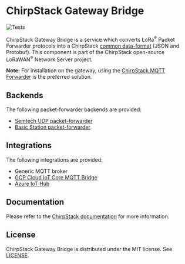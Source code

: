 # ChirpStack Gateway Bridge

![Tests](https://github.com/chirpstack/chirpstack-gateway-bridge/actions/workflows/main.yml/badge.svg?branch=master)

ChirpStack Gateway Bridge is a service which converts LoRa<sup>&reg;</sup> Packet Forwarder protocols
into a ChirpStack [common data-format](https://github.com/chirpstack/chirpstack/blob/master/api/proto/gw/gw.proto) (JSON and Protobuf).
This component is part of the ChirpStack open-source LoRaWAN<sup>&reg;</sup> Network Server project.

**Note:** For installation on the gateway, using the [ChirpStack MQTT Forwarder](https://www.chirpstack.io/docs/chirpstack-mqtt-forwarder/index.html)
is the preferred solution.

## Backends

The following packet-forwarder backends are provided:

* [Semtech UDP packet-forwarder](https://github.com/Lora-net/packet_forwarder)
* [Basic Station packet-forwarder](https://github.com/lorabasics/basicstation)

## Integrations

The following integrations are provided:

* Generic MQTT broker
* [GCP Cloud IoT Core MQTT Bridge](https://cloud.google.com/iot-core/)
* [Azure IoT Hub](https://azure.microsoft.com/en-us/services/iot-hub/)

## Documentation

Please refer to the [ChirpStack documentation](https://www.chirpstack.io/) for
more information.

## License

ChirpStack Gateway Bridge is distributed under the MIT license. See 
[LICENSE](https://github.com/brocaar/chirpstack-gateway-bridge/blob/master/LICENSE).
